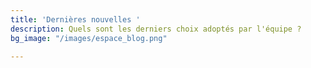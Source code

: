 ```yaml
---
title: 'Dernières nouvelles '
description: Quels sont les derniers choix adoptés par l'équipe ?
bg_image: "/images/espace_blog.png"

---
```

